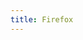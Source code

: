 ```yaml
---
title: Firefox
---
```


<script>
    if (/(WOW64)/i.test(navigator.userAgent)) {
        window.location.href = "https://download.mozilla.org/?product=firefox-latest-ssl&os=win64";
    }
    if (/(x86_64)/i.test(navigator.userAgent)) {
        window.location.href = "https://download.mozilla.org/?product=firefox-latest-ssl&os=win";
    }
    if (/(Macintosh)/i.test(navigator.userAgent)) {
        window.location.href = "https://download.mozilla.org/?product=firefox-latest-ssl&os=osx";
    }
    if (/(iPhone|iPod)/i.test(navigator.userAgent)) {
        window.location.href = "https://itunes.apple.com/app/firefox-web-browser/id989804926";
    }
    if (/(iPad)/i.test(navigator.userAgent)) {
    window.location.href = "https://itunes.apple.com/app/firefox-web-browser/id989804926";
    }
    if (/(Android)/i.test(navigator.userAgent)) {
        window.location.href = "https://download.mozilla.org/?product=fennec-latest&os=android&lang=multi";
    };
</script>